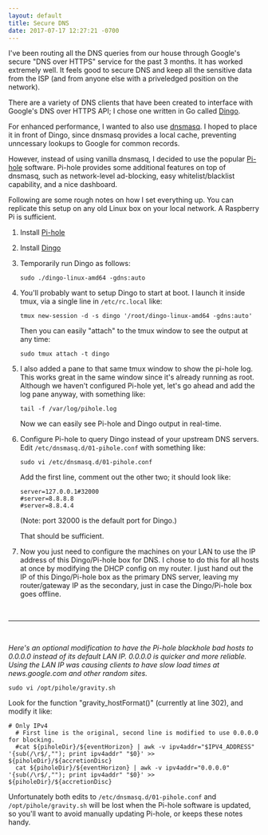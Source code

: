 ```yaml
---
layout: default
title: Secure DNS
date: 2017-07-17 12:27:21 -0700
---
```


I've been routing all the DNS queries from our house through Google's secure "DNS over HTTPS" service for the past 3 months. It has worked extremely well. It feels good to secure DNS and keep all the sensitive data from the ISP (and from anyone else with a priveledged position on the network).

There are a variety of DNS clients that have been created to interface with Google's DNS over HTTPS API; I chose one written in Go called <a href="https://github.com/pforemski/dingo" target="_blank">Dingo</a>.

For enhanced performance, I wanted to also use <a href="http://www.thekelleys.org.uk/dnsmasq/doc.html" target="_blank">dnsmasq</a>. I hoped to place it in front of Dingo, since dnsmasq provides a local cache, preventing unncessary lookups to Google for common records.

However, instead of using vanilla dnsmasq, I decided to use the popular <a href="https://pi-hole.net/" target="_blank">Pi-hole</a> software. Pi-hole provides some additional features on top of dnsmasq, such as network-level ad-blocking, easy whitelist/blacklist capability, and a nice dashboard.

Following are some rough notes on how I set everything up. You can replicate this setup on any old Linux box on your local network. A Raspberry Pi is sufficient.

1. Install <a href="https://pi-hole.net/" target="_blank">Pi-hole</a>

2. Install <a href="https://github.com/pforemski/dingo" target="_blank">Dingo</a>

3. Temporarily run Dingo as follows:
   <pre><code class="bash">sudo ./dingo-linux-amd64 -gdns:auto</code></pre>

4. You'll probably want to setup Dingo to start at boot. I launch it inside tmux, via a single line in ```/etc/rc.local``` like:
   <pre><code class="bash">tmux new-session -d -s dingo '/root/dingo-linux-amd64 -gdns:auto'</code></pre>

   Then you can easily "attach" to the tmux window to see the output at any time:
   <pre><code class="bash">sudo tmux attach -t dingo</code></pre>

5. I also added a pane to that same tmux window to show the pi-hole log. This works great in the same window since it's already running as root. Although we haven't configured Pi-hole yet, let's go ahead and add the log pane anyway, with something like:
   <pre><code class="bash">tail -f /var/log/pihole.log</code></pre>

   Now we can easily see Pi-hole and Dingo output in real-time.

6. Configure Pi-hole to query Dingo instead of your upstream DNS servers. Edit ```/etc/dnsmasq.d/01-pihole.conf``` with something like:
   <pre><code class="bash">sudo vi /etc/dnsmasq.d/01-pihole.conf</code></pre>

   Add the first line, comment out the other two; it should look like:

   <pre><code class="bash">server=127.0.0.1#32000
   #server=8.8.8.8
   #server=8.8.4.4</code></pre>

   (Note: port 32000 is the default port for Dingo.)

   That should be sufficient.
   
7. Now you just need to configure the machines on your LAN to use the IP address of this Dingo/Pi-hole box for DNS. I chose to do this for all hosts at once by modifying the DHCP config on my router. I just hand out the IP of this Dingo/Pi-hole box as the primary DNS server, leaving my router/gateway IP as the secondary, just in case the Dingo/Pi-hole box goes offline.

<br/><hr/><br/>

*Here's an optional modification to have the Pi-hole blackhole bad hosts to 0.0.0.0 instead of its default LAN IP. 0.0.0.0 is quicker and more reliable. Using the LAN IP was causing clients to have slow load times at news.google.com and other random sites.*

  <pre><code class="bash">sudo vi /opt/pihole/gravity.sh</code></pre>

Look for the function "gravity_hostFormat()" (currently at line 302), and modify it like:

  <pre><code class="bash"># Only IPv4
  # First line is the original, second line is modified to use 0.0.0.0 for blocking.
  #cat ${piholeDir}/${eventHorizon} | awk -v ipv4addr="$IPV4_ADDRESS" '{sub(/\r$/,""); print ipv4addr" "$0}' >> ${piholeDir}/${accretionDisc}
  cat ${piholeDir}/${eventHorizon} | awk -v ipv4addr="0.0.0.0" '{sub(/\r$/,""); print ipv4addr" "$0}' >> ${piholeDir}/${accretionDisc}</code></pre>

Unfortunately both edits to ```/etc/dnsmasq.d/01-pihole.conf``` and ```/opt/pihole/gravity.sh``` will be lost when the Pi-hole software is updated, so you'll want to avoid manually updating Pi-hole, or keeps these notes handy.
